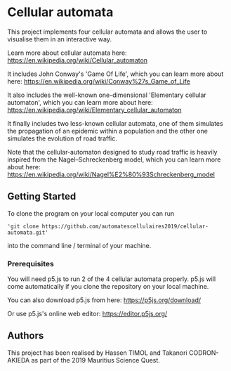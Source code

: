 # Cellular automata

This project implements four cellular automata and allows the user to visualise them in an interactive way.  

Learn more about cellular automata here: https://en.wikipedia.org/wiki/Cellular_automaton

It includes John Conway's 'Game Of Life', which you can learn more about here: https://en.wikipedia.org/wiki/Conway%27s_Game_of_Life

It also includes the well-known one-dimensional 'Elementary cellular automaton', which you can learn more about here: https://en.wikipedia.org/wiki/Elementary_cellular_automaton


It finally includes two less-known cellular automata, one of them simulates the propagation of an epidemic within a population and the other one simulates the evolution of road traffic.

Note that the cellular-automaton designed to study road traffic is heavily inspired from the Nagel–Schreckenberg model, which you can learn more about here: https://en.wikipedia.org/wiki/Nagel%E2%80%93Schreckenberg_model

## Getting Started

To clone the program on your local computer you can run 
```
'git clone https://github.com/automatescellulaires2019/cellular-automata.git'
```
into the command line / terminal of your machine.

### Prerequisites

You will need p5.js to run 2 of the 4 cellular automata properly.
p5.js will come automatically if you clone the repository on your local machine.

You can also download p5.js from here: https://p5js.org/download/

Or use p5.js's online web editor: https://editor.p5js.org/

## Authors

This project has been realised by Hassen TIMOL and Takanori CODRON-AKIEDA as part of the 2019 Mauritius Science Quest.
